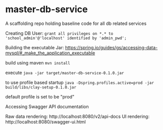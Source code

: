 # master-db-service
A scaffolding repo holding baseline code for all db related services

Creating DB User:
  `grant all privileges on *.* to 'school_admin'@'localhost' identified by 'admin_pwd';`
  
Building the executable Jar:
  https://spring.io/guides/gs/accessing-data-mysql/#_make_the_application_executable
  
  build using maven
  `mvn install`
  
  execute
  `java -jar target/master-db-service-0.1.0.jar`
  
  to use profile based startup
  `java -Dspring.profiles.active=prod -jar build/libs/clay-setup-0.1.0.jar`

  default profile is set to be "prod"
  
  Accessing Swagger API documentation
  
  Raw data rendering: http://localhost:8080/v2/api-docs
  UI rendering: http://localhost:8080/swagger-ui.html